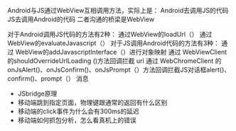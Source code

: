 Android与JS通过WebView互相调用方法，实际上是：
Android去调用JS的代码
JS去调用Android的代码
二者沟通的桥梁是WebView

对于Android调用JS代码的方法有2种：
通过WebView的loadUrl（）
通过WebView的evaluateJavascript（）
对于JS调用Android代码的方法有3种：
通过 WebView的addJavascriptInterface（）进行对象映射
通过 WebViewClient 的shouldOverrideUrlLoading ()方法回调拦截 url
通过 WebChromeClient 的onJsAlert()、onJsConfirm()、onJsPrompt（）方法回调拦截JS对话框alert()、confirm()、prompt（） 消息


- JSbridge原理
- 移动端跳到指定页面，物理键跟通常的返回有什么区别
- 移动端的click事件为什么会有300ms的延迟
- 移动端如何抓包分析，怎么看真机上的错误
